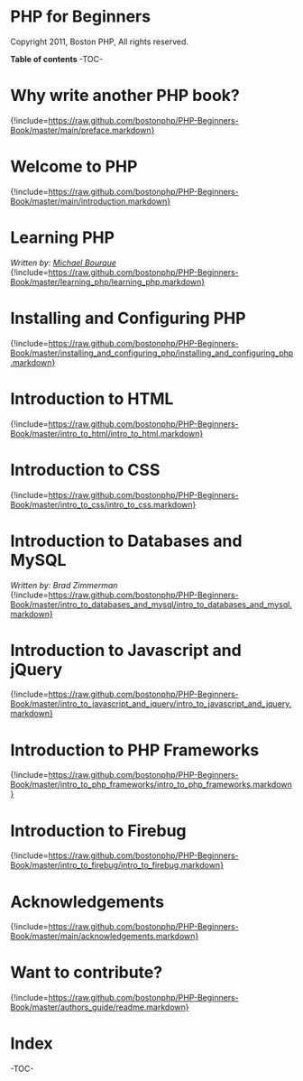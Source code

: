 # PHP for Beginners
Copyright 2011, Boston PHP, All rights reserved.

**Table of contents**
-TOC-

# Why write another PHP book?
{!include=https://raw.github.com/bostonphp/PHP-Beginners-Book/master/main/preface.markdown}

# Welcome to PHP
{!include=https://raw.github.com/bostonphp/PHP-Beginners-Book/master/main/introduction.markdown}

# Learning PHP
*Written by: [Michael Bourque](mailto:michael@bostonphp.org)* 
{!include=https://raw.github.com/bostonphp/PHP-Beginners-Book/master/learning_php/learning_php.markdown}

# Installing and Configuring PHP
{!include=https://raw.github.com/bostonphp/PHP-Beginners-Book/master/installing_and_configuring_php/installing_and_configuring_php.markdown}

# Introduction to HTML
{!include=https://raw.github.com/bostonphp/PHP-Beginners-Book/master/intro_to_html/intro_to_html.markdown}

# Introduction to CSS
{!include=https://raw.github.com/bostonphp/PHP-Beginners-Book/master/intro_to_css/intro_to_css.markdown}

# Introduction to Databases and MySQL
*Written by: Brad Zimmerman* 
{!include=https://raw.github.com/bostonphp/PHP-Beginners-Book/master/intro_to_databases_and_mysql/intro_to_databases_and_mysql.markdown}

# Introduction to Javascript and jQuery
{!include=https://raw.github.com/bostonphp/PHP-Beginners-Book/master/intro_to_javascript_and_jquery/intro_to_javascript_and_jquery.markdown}

# Introduction to PHP Frameworks
{!include=https://raw.github.com/bostonphp/PHP-Beginners-Book/master/intro_to_php_frameworks/intro_to_php_frameworks.markdown}

# Introduction to Firebug
{!include=https://raw.github.com/bostonphp/PHP-Beginners-Book/master/intro_to_firebug/intro_to_firebug.markdown}

# Acknowledgements
{!include=https://raw.github.com/bostonphp/PHP-Beginners-Book/master/main/acknowledgements.markdown}

# Want to contribute?
{!include=https://raw.github.com/bostonphp/PHP-Beginners-Book/master/authors_guide/readme.markdown}

# Index
-TOC-